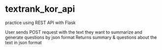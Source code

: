 # textrank_kor_api

practice using REST API with Flask

User sends POST request with the text they want to summarize and generate questions by json format
Returns summary & questions about the text in json format
